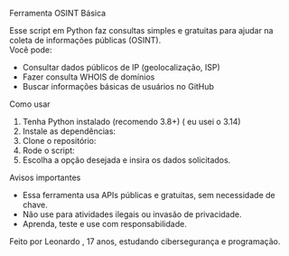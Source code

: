 Ferramenta OSINT Básica 

Esse script em Python faz consultas simples e gratuitas para ajudar na coleta de informações públicas (OSINT).  
Você pode:

- Consultar dados públicos de IP (geolocalização, ISP)
- Fazer consulta WHOIS de domínios
- Buscar informações básicas de usuários no GitHub



Como usar

1. Tenha Python instalado (recomendo 3.8+) ( eu usei o 3.14)
2. Instale as dependências:
3. Clone o repositório:
4. Rode o script:
5. Escolha a opção desejada e insira os dados solicitados.



Avisos importantes

- Essa ferramenta usa APIs públicas e gratuitas, sem necessidade de chave.
- Não use para atividades ilegais ou invasão de privacidade.
- Aprenda, teste e use com responsabilidade.



Feito por Leonardo , 17 anos, estudando cibersegurança e programação.



